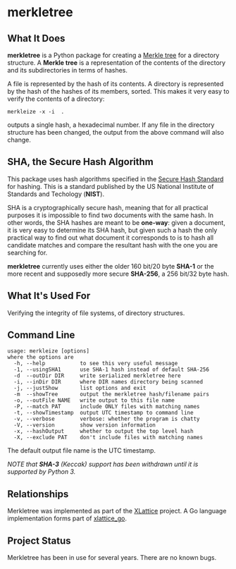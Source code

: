 <h1 class="libTop">merkletree</h1>


## What It Does

**merkletree** is a Python package for creating a
[Merkle tree](https://en.wikipedia.org/wiki/Merkle_tree)
for a
directory structure.  A **Merkle tree** is a representation of the contents
of the directory and its subdirectories in terms of hashes.

A file is represented by the hash of its
contents.  A directory is represented by the hash of the hashes
of its members, sorted.  This makes it very easy to verify the
contents of a directory:

	merkleize -x -i  .

outputs a single hash, a hexadecimal number.  If any file in the
directory structure has been changed, the output from the above
command will also change.

## SHA, the Secure Hash Algorithm

This package uses hash algorithms specified in the
[Secure Hash Standard](http://nvfpubs.nist.gov/nistpubs/FIPS/NIST.FIPS.180-4.pdf)
for hashing.  This is a standard published by the US National Institute of
Standards and Techology (**NIST**).

SHA is a cryptographically secure hash, meaning that for all
practical purposes it is impossible to find two documents with the same hash.
In other words, the SHA hashes are meant to be **one-way**: given a document,
it is very easy to determine its SHA hash, but given such a hash the only
practical way to find out what document it corresponds to is to hash all
candidate matches and compare the resultant hash with the one you are searching
for.

**merkletree** currently uses either the older 160 bit/20 byte **SHA-1**
or the more recent and supposedly more secure **SHA-256**, a 256 bit/32 byte
hash.

## What It's Used For

Verifying the integrity of file systems, of directory structures.

## Command Line

	usage: merkleize [options]
	where the options are
	  -h, --help           to see this very useful message
	  -1, --usingSHA1      use SHA-1 hash instead of default SHA-256
	  -d  --outDir DIR     write serialized merkletree here
	  -i, --inDir DIR      where DIR names directory being scanned
	  -j, --justShow       list options and exit
	  -m  --showTree       output the merkletree hash/filename pairs
	  -o, --outFile NAME   write output to this file name
	  -P, --match PAT      include ONLY files with matching names
	  -t, --showTimestamp  output UTC timestamp to command line
	  -v, --verbose        verbose: whether the program is chatty
	  -V, --version        show version information
	  -x, --hashOutput     whether to output the top level hash
	  -X, --exclude PAT    don't include files with matching names
	
The default output file name is the UTC timestamp.

*NOTE that **SHA-3** (Keccak) support has been withdrawn until it is supported by Python 3.*

## Relationships

Merkletree was implemented as part of the [XLattice](http://www.xlattice.org)
project.  A Go language implementation forms part of
[xlattice_go](https://gibhub.com/jddixon/xlattice_go).

## Project Status

Merkletree has been in use for several years.  There are no known bugs.

